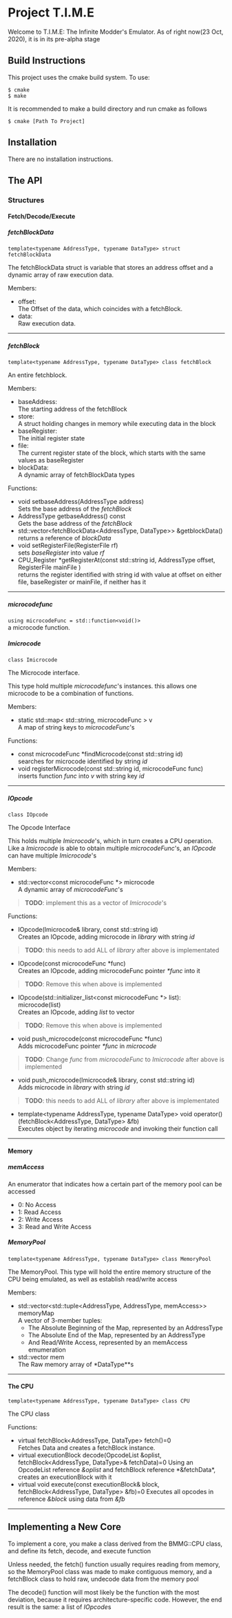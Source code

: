 # Project T.I.M.E

Welcome to T.I.M.E: The Infinite Modder's Emulator. As of right now(23 Oct, 2020), it is in its pre-alpha stage

## Build Instructions

This project uses the cmake build system. To use:

` $ cmake `  
` $ make `

It is recommended to make a build directory and run cmake as follows

`$ cmake [Path To Project]`

## Installation

There are no installation instructions.

## The API
### Structures
#### Fetch/Decode/Execute
##### fetchBlockData
`template<typename AddressType, typename DataType> struct fetchBlockData`

The fetchBlockData struct is variable that stores an address offset and a dynamic array of raw execution data.

Members:

- offset:<br>
The Offset of the data, which coincides with a fetchBlock.
- data:<br>
Raw execution data.

---

##### fetchBlock
`template<typename AddressType, typename DataType> class fetchBlock`

An entire fetchblock.

Members:
- baseAddress:  
The starting address of the fetchBlock
- store:  
A struct holding changes in memory while executing data in the block
- baseRegister:  
The initial register state
- file:  
The current register state of the block, which starts with the same values as baseRegister
- blockData:  
A dynamic array of fetchBlockData types

Functions:
- void setbaseAddress(AddressType address)  
Sets the base address of the *fetchBlock*
- AddressType getbaseAddress() const  
Gets the base address of the *fetchBlock*
- std::vector<fetchBlockData<AddressType, DataType>> &getblockData()  
returns a reference of *blockData*
- void setRegisterFile(RegisterFile<AddressType> rf)  
sets *baseRegister* into value *rf*
- CPU_Register<AddressType> \*getRegisterAt(const std::string id, AddressType offset, RegisterFile<AddressType> mainFile )  
returns the register identified with string id with value at offset on either file, baseRegister or mainFile, if neither has it
---
##### microcodefunc
`using microcodeFunc = std::function<void()>`  
a microcode function.

##### Imicrocode
`class Imicrocode`

The Microcode interface.

This type hold multiple *microcodefunc*'s instances. this allows one microcode to be a combination of functions.

Members:
- static std::map< std::string, microcodeFunc  > v  
A map of string keys to *microcodeFunc*'s

Functions:
- const microcodeFunc \*findMicrocode(const std::string id)  
searches for microcode identified by string *id*
- void registerMicrocode(const std::string id, microcodeFunc func)  
inserts function *func* into *v* with string key *id*

---

##### IOpcode
`class IOpcode`

The Opcode Interface

This holds multiple *Imicrocode*'s, which in turn creates a CPU operation. Like a *Imicrocode* is able to obtain multiple *microcodeFunc*'s, an *IOpcode* can have multiple *Imicrocode*'s

Members:
- std::vector<const microcodeFunc *> microcode  
A dynamic array of *microcodeFunc*'s  
> **TODO**: implement this as a vector of *Imicrocode*'s

Functions:
- IOpcode(Imicrocode& library, const std::string id)  
Creates an IOpcode, adding microcode in *library* with string *id*  
> **TODO**: this needs to add ALL of *library* after above is implementated
- IOpcode(const microcodeFunc  \*func)  
Creates an IOpcode, adding microcodeFunc pointer *\*func* into it  
> **TODO**: Remove this when above is implemented
- IOpcode(std::initializer_list<const microcodeFunc  *> list): microcode(list)  
Creates an IOpcode, adding *list* to vector  
> **TODO**: Remove this when above is implemented
- void push_microcode(const microcodeFunc  *func)  
Adds microcodeFunc pointer *\*func* in *microcode*
> **TODO**: Change *func* from *microcodeFunc* to *Imicrocode* after above is implemented
- void push_microcode(Imicrocode& library, const std::string id)  
Adds microcode in *library* with string *id*<br>
> **TODO**: this needs to add ALL of *library* after above is implementated
- template<typename AddressType, typename DataType>
void operator()(fetchBlock<AddressType, DataType> &fb)  
Executes object by iterating *microcode* and invoking their function call

---

#### Memory
##### memAccess

An enumerator that indicates how a certain part of the memory pool can be accessed
- 0: No Access
- 1: Read Access
- 2: Write Access
- 3: Read and Write Access

##### MemoryPool
`template<typename AddressType, typename DataType> class MemoryPool`

The MemoryPool. This type will hold the entire memory structure of the CPU being emulated, as well as establish read/write access

Members:
- std::vector<std::tuple<AddressType, AddressType, memAccess>> memoryMap  
A vector of 3-member tuples:  
  - The Absolute Beginning of the Map, represented by an AddressType  
  - The Absolute End of the Map, represented by an AddressType  
  - And Read/Write Access, represented by an memAccess emumeration  
- std::vector<DataType> mem  
The Raw memory array of *DataType\**s

---

#### The CPU
`template<typename AddressType, typename DataType> class CPU`

The CPU class

Functions:
- virtual fetchBlock<AddressType, DataType> fetch()=0  
Fetches Data and creates a fetchBlock instance.
- virtual executionBlock decode(OpcodeList &oplist, fetchBlock<AddressType, DataType>& fetchData)=0
Using an OpcodeList reference *&oplist* and fetchBlock reference \*&fetchData*, creates an executionBlock with it
- virtual void execute(const executionBlock& block, fetchBlock<AddressType, DataType> &fb)=0
Executes all opcodes in reference *&block* using data from *&fb*

---

## Implementing a New Core

To implement a core, you make a class derived from the BMMG::CPU class, and define its fetch, decode, and execute function

Unless needed, the fetch() function usually requires reading from memory, so the MemoryPool class was made to make contiguous memory, and a fetchBlock class to hold raw, undecode data from the memory pool

The decode() function will most likely be the function with the most deviation, because it requires architecture-specific code. However, the end result is the same: a list of *IOpcode*s 
